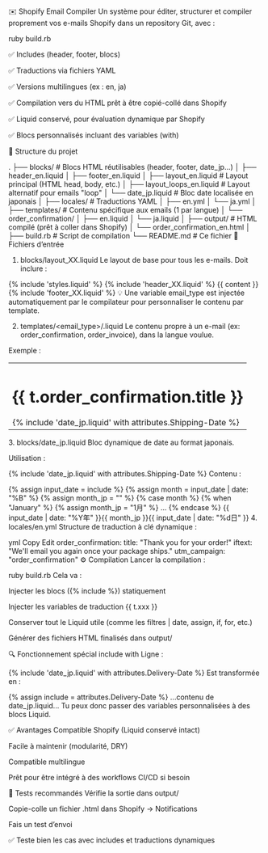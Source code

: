 ✉️ Shopify Email Compiler
Un système pour éditer, structurer et compiler proprement vos e-mails Shopify dans un repository Git, avec :


ruby build.rb




✅ Includes (header, footer, blocs)

✅ Traductions via fichiers YAML

✅ Versions multilingues (ex : en, ja)

✅ Compilation vers du HTML prêt à être copié-collé dans Shopify

✅ Liquid conservé, pour évaluation dynamique par Shopify

✅ Blocs personnalisés incluant des variables (with)

📁 Structure du projet

.
├── blocks/                  # Blocs HTML réutilisables (header, footer, date_jp...)
│   ├── header_en.liquid
│   ├── footer_en.liquid
│   ├── layout_en.liquid     # Layout principal (HTML head, body, etc.)
│   ├── layout_loops_en.liquid  # Layout alternatif pour emails "loop"
│   └── date_jp.liquid       # Bloc date localisée en japonais
│
├── locales/                 # Traductions YAML
│   ├── en.yml
│   └── ja.yml
│
├── templates/               # Contenu spécifique aux emails (1 par langue)
│   └── order_confirmation/
│       ├── en.liquid
│       └── ja.liquid
│
├── output/                  # HTML compilé (prêt à coller dans Shopify)
│   └── order_confirmation_en.html
│
├── build.rb                 # Script de compilation
└── README.md                # Ce fichier
🧱 Fichiers d’entrée
1. blocks/layout_XX.liquid
Le layout de base pour tous les e-mails. Doit inclure :


{% include 'styles.liquid' %}
{% include 'header_XX.liquid' %}
{{ content }}
{% include 'footer_XX.liquid' %}
💡 Une variable email_type est injectée automatiquement par le compilateur pour personnaliser le contenu par template.

2. templates/<email_type>/<lang>.liquid
Le contenu propre à un e-mail (ex: order_confirmation, order_invoice), dans la langue voulue.

Exemple :


<table>
  <tr>
    <td>
      <h1>{{ t.order_confirmation.title }}</h1>
      {% include 'date_jp.liquid' with attributes.Shipping-Date %}
    </td>
  </tr>
</table>
3. blocks/date_jp.liquid
Bloc dynamique de date au format japonais.

Utilisation :


{% include 'date_jp.liquid' with attributes.Shipping-Date %}
Contenu :


{% assign input_date = include %}
{% assign month = input_date | date: "%B" %}
{% assign month_jp = "" %}
{% case month %}
  {% when "January" %}   {% assign month_jp = "1月" %}
  ...
{% endcase %}
{{ input_date | date: "%Y年" }}{{ month_jp }}{{ input_date | date: "%d日" }}
4. locales/en.yml
Structure de traduction à clé dynamique :

yml
Copy
Edit
order_confirmation:
  title: "Thank you for your order!"
  iftext: "We'll email you again once your package ships."
  utm_campaign: "order_confirmation"
⚙️ Compilation
Lancer la compilation :

ruby build.rb
Cela va :

Injecter les blocs ({% include %}) statiquement

Injecter les variables de traduction {{ t.xxx }}

Conserver tout le Liquid utile (comme les filtres | date, assign, if, for, etc.)

Générer des fichiers HTML finalisés dans output/

🔍 Fonctionnement spécial include with
Ligne :


{% include 'date_jp.liquid' with attributes.Delivery-Date %}
Est transformée en :


{% assign include = attributes.Delivery-Date %}
...contenu de date_jp.liquid...
Tu peux donc passer des variables personnalisées à des blocs Liquid.

✅ Avantages
Compatible Shopify (Liquid conservé intact)

Facile à maintenir (modularité, DRY)

Compatible multilingue

Prêt pour être intégré à des workflows CI/CD si besoin

🧪 Tests recommandés
Vérifie la sortie dans output/

Copie-colle un fichier .html dans Shopify → Notifications

Fais un test d’envoi

✅ Teste bien les cas avec includes et traductions dynamiques

